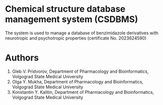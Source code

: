 # Chemical structure database management system (CSDBMS)
The system is used to manage a database of benzimidazole derivatives with neurotropic and psychotropic properties (certificate No. 2023624590)

# Authors
1. Gleb V. Pridvorov, Department of Pharmacology and Bioinformatics, Volgograd State Medical University
2. Olga Y. Mukha, Department of Pharmacology and Bioinformatics, Volgograd State Medical University
3. Konstantin Y. Kalitin, Department of Pharmacology and Bioinformatics, Volgograd State Medical University
